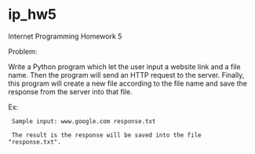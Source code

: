 # ip_hw5
 Internet Programming Homework 5
 
Problem:

  Write a Python program which let the user input a website link and a file name. Then the program will send an HTTP request to the server. Finally, this program will create a new file according to the file name and save the response from the server into that file.
  
  Ex: 
  
     Sample input: www.google.com response.txt
     
     The result is the response will be saved into the file "response.txt".
